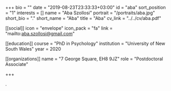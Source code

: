 +++
bio = ""
date = "2019-08-23T23:33:33+03:00"
id = "aba"
sort_position = "1"
interests = []
name = "Aba Szollosi"
portrait = "/portraits/aba.jpg"
short_bio = "."
short_name = "Aba"
title = "Aba"
cv_link = "../../cv/aba.pdf"

[[social]]
    icon = "envelope"
    icon_pack = "fa"
    link = "mailto:aba.szollosi@gmail.com"

[[education]]
    course = "PhD in Psychology"
    institution = "University of New South Wales"
    year = 2020

[[organizations]]
    name = "7 George Square, EH8 9JZ"
    role = "Postdoctoral Associate"

+++

<!-- You can write $\LaTeX$ and *Markdown* here. -->

.